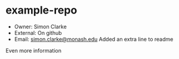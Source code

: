 # example-repo

* Owner: Simon Clarke
* External: On github
* Email: simon.clarke@monash.edu
Added an extra line to readme 

Even more information
